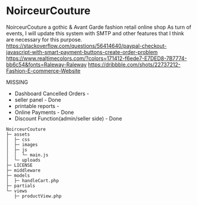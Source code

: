 # NoirceurCouture
 NoirceurCouture a gothic & Avant Garde fashion retail online shop
 As turn of events, I will update this system with SMTP and other features that I think are necessary for this purpose.
https://stackoverflow.com/questions/56414640/paypal-checkout-javascript-with-smart-payment-buttons-create-order-problem
https://www.realtimecolors.com/?colors=171412-f6ede7-E7DED8-7B7774-bb6c54&fonts=Raleway-Raleway
https://dribbble.com/shots/22737212-Fashion-E-commerce-Website




MISSING
- Dashboard Cancelled Orders -
- seller panel - Done
- printable reports -
- Online Payments - Done
- Discount Function(admin/seller side) - Done

```
NoirceurCouture
├─ assets
│  ├─ css
│  ├─ images
│  ├─ js
│  │  └─ main.js
│  └─ uploads
├─ LICENSE
├─ middleware
├─ models
│  ├─ handleCart.php
├─ partials
└─ views
   ├─ productView.php

```